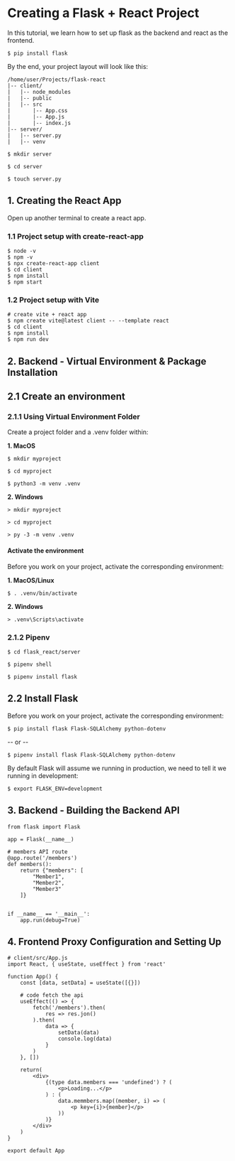 # Creating a Flask + React Project

In this tutorial, we learn how to set up flask as the backend and react as the frontend.

`$ pip install flask`

By the end, your project layout will look like this:
```
/home/user/Projects/flask-react
|-- client/
|   |-- node_modules
|   |-- public
|   |-- src
|       |-- App.css
|       |-- App.js
|       |-- index.js
|-- server/
|   |-- server.py
|   |-- venv
```

`$ mkdir server`

`$ cd server`

`$ touch server.py`

## 1. Creating the React App

Open up another terminal to create a react app.

### 1.1 Project setup with create-react-app
```
$ node -v
$ npm -v
$ npx create-react-app client
$ cd client
$ npm install
$ npm start
```

### 1.2 Project setup with Vite
```
# create vite + react app
$ npm create vite@latest client -- --template react
$ cd client
$ npm install
$ npm run dev
```

## 2. Backend - Virtual Environment & Package Installation 

## 2.1 Create an environment

### 2.1.1 Using Virtual Environment Folder

Create a project folder and a .venv folder within:

**1. MacOS**

`$ mkdir myproject`

`$ cd myproject`

`$ python3 -m venv .venv`


**2. Windows**

`> mkdir myproject`

`> cd myproject`

`> py -3 -m venv .venv`

#### Activate the environment

Before you work on your project, activate the corresponding environment:

**1. MacOS/Linux**

`$ . .venv/bin/activate`

**2. Windows**

`> .venv\Scripts\activate`

### 2.1.2 Pipenv

`$ cd flask_react/server`

`$ pipenv shell`

`$ pipenv install flask`


## 2.2 Install Flask

Before you work on your project, activate the corresponding environment:

`$ pip install flask Flask-SQLAlchemy python-dotenv`

-- or --

`$ pipenv install flask Flask-SQLAlchemy python-dotenv`

By default Flask will assume we running in production, we need to tell it we running in development:

`$ export FLASK_ENV=development`

## 3. Backend - Building the Backend API

```
from flask import Flask

app = Flask(__name__)

# members API route
@app.route('/members')
def members():
    return {"members": [
        "Member1",
        "Member2",
        "Member3"
    ]}


if __name__ == '__main__':
    app.run(debug=True)
```

## 4. Frontend Proxy Configuration and Setting Up

```
# client/src/App.js
import React, { useState, useEffect } from 'react'

function App() {
    const [data, setData] = useState([{}])
    
    # code fetch the api
    useEffect(() => {
        fetch('/members').then(
            res => res.jon()
        ).then(
            data => {
                setData(data)
                console.log(data)
            }
        )
    }, [])
    
    return(
        <div>
            {(type data.members === 'undefined') ? (
                <p>Loading...</p>
            ) : (
                data.memmbers.map((member, i) => (
                    <p key={i}>{member}</p>
                ))
            )}
        </div>
    )
}

export default App
```